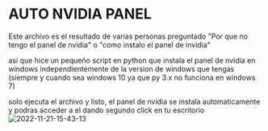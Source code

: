 
# AUTO NVIDIA PANEL
Este archivo es el resultado de varias personas preguntado "Por que no tengo el panel de nvidia" o "como instalo el panel de invidia"

asi que hice un pequeño script en python que instala el panel de nvidia en windows independientemente de la version de windows que tengas (siempre y cuando sea windows 10 ya que py 3.x no funciona en windows 7)

solo ejecuta el archivo y listo, el panel de nvidia se instala automaticamente y podras acceder a el dando segundo click en tu escritorio 
![2022-11-21-15-43-13](https://user-images.githubusercontent.com/94873456/203135015-0f091a0a-a5dc-4809-a5b4-c2a6918c061f.png)
